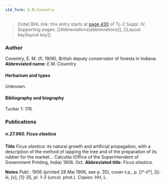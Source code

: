 ```yaml
---
std_form: E.M.Coventry
---
```


> [!cite] BHL link: this entry starts at [page 430](https://www.biodiversitylibrary.org/page/33266107) of TL-2 Suppl. IV.
> Supporting pages: [[Abbreviations|abbreviations]], [[Layout key|layout key]].

### Author

Coventry, E. M. (fl. 1906), British deputy conservator of forests in Indiana. 
**Abbreviated name**: *E.M. Coventry*

#### Herbarium and types

Unknown.

#### Bibliography and biography

Tucker 1: 176.

### Publications

##### n.27.960. Ficus elastica

**Title**
*Ficus elastica*: its natural growth and artificial propagation, with a description of the method of tapping the tree and of the preparation of its rubber for the market... Calcutta (Office of the Superintendent of Government Printing, India) 1906. Oct.
**Abbreviated title**: *Ficus elastica*.

**Notes**
*Publ*.: 1906 (printed 28 Mai 1906, see p. 35), cover-t.p., p. \[i\*-ii\*\], \[i\]-iii, \[v\], \[1\]-35, *pl. 1-3* (uncol. phot.). *Copies*: HH, L.

